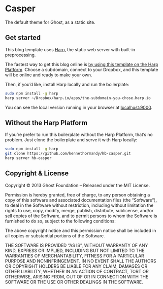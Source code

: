 # Casper

The default theme for Ghost, as a static site.

## Get started

This blog template uses [Harp](http://harpjs.com), the static web server with built-in preprocessing.

The fastest way to get this blog online is [by using this template on the Harp Platform](https://harp.io/apps/new?boilerplate=kennethormandy/hb-casper). Choose a subdomain, connect to your Dropbox, and this template will be online and ready to make your own.

Then, if you’d like, install Harp locally and run the boilerplate:

```sh
sudo npm install -g harp
harp server ~/Dropbox/harp.io/apps/the-subdomain-you-chose.harp.io
```

You can see the local version running in your browser at [localhost:9000](http://localhost:9000).

## Without the Harp Platform

If you’re prefer to run this boilerplate without the Harp Platform, that’s no problem. Just clone the boilerplate and serve it with Harp locally:

```bash
sudo npm install -g harp
git clone https://github.com/kennethormandy/hb-casper.git
harp server hb-casper
```

## Copyright & License

Copyright &copy; 2013 Ghost Foundation – Released under the MIT License.

Permission is hereby granted, free of charge, to any person obtaining a copy of this software and associated documentation files (the “Software”), to deal in the Software without restriction, including without limitation the rights to use, copy, modify, merge, publish, distribute, sublicense, and/or sell copies of the Software, and to permit persons to whom the Software is furnished to do so, subject to the following conditions:

The above copyright notice and this permission notice shall be included in all copies or substantial portions of the Software.

THE SOFTWARE IS PROVIDED “AS IS”, WITHOUT WARRANTY OF ANY KIND, EXPRESS OR IMPLIED, INCLUDING BUT NOT LIMITED TO THE WARRANTIES OF MERCHANTABILITY, FITNESS FOR A PARTICULAR PURPOSE AND NONINFRINGEMENT. IN NO EVENT SHALL THE AUTHORS OR COPYRIGHT HOLDERS BE LIABLE FOR ANY CLAIM, DAMAGES OR OTHER LIABILITY, WHETHER IN AN ACTION OF CONTRACT, TORT OR OTHERWISE, ARISING FROM, OUT OF OR IN CONNECTION WITH THE SOFTWARE OR THE USE OR OTHER DEALINGS IN THE SOFTWARE.

